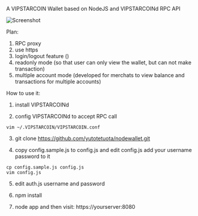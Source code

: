 A VIPSTARCOIN Wallet based on NodeJS and VIPSTARCOINd RPC API

![Screenshot](http://s22.postimg.org/sa9eq44wt/sc3.jpg)

Plan:

1. RPC proxy
2. use https
3. login/logout feature ()
4. readonly mode (so that user can only view the wallet, but can not make transaction)
5. multiple account mode (developed for merchats to view balance and transactions for multiple accounts)


How to use it:

1. install VIPSTARCOINd

2. config VIPSTARCOINd to accept RPC call

```
vim ~/.VIPSTARCOIN/VIPSTARCOIN.conf
```

3. git clone https://github.com/yutotetuota/nodewallet.git

4. copy config.sample.js to config.js and edit config.js add your username password to it

```
cp config.sample.js config.js
vim config.js
```

5. edit auth.js username and password

6. npm install

7. node app and then visit: https://yourserver:8080
